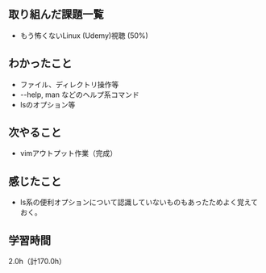 ## 取り組んだ課題一覧
- もう怖くないLinux (Udemy)視聴 (50%)

## わかったこと
- ファイル、ディレクトリ操作等
- --help, man などのヘルプ系コマンド
- lsのオプション等
  
## 次やること
- vimアウトプット作業（完成）

## 感じたこと
- ls系の便利オプションについて認識していないものもあったためよく覚えておく。
  
## 学習時間
2.0h（計170.0h）
